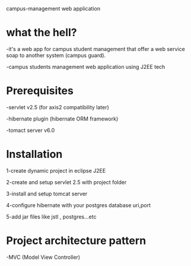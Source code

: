 campus-management web application
# what the hell?
-it's a web app for campus student management that offer a web service soap to another system (campus guard). 

-campus students management web application
using J2EE tech
# Prerequisites
-servlet v2.5 (for axis2 compatibility later)

-hibernate plugin (hibernate ORM framework)

-tomact server v6.0
# Installation
1-create dynamic project in eclipse J2EE

2-create and setup servlet 2.5 with project folder

3-install and setup tomcat server

4-configure hibernate with your postgres database uri,port

5-add jar files like jstl , postgres...etc
# Project architecture pattern
-MVC (Model View Controller)
